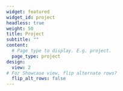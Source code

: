 ```yaml
---
widget: featured
widget_id: project
headless: true
weight: 50
title: Project
subtitle: ""
content:
  # Page type to display. E.g. project.
  page_type: project
design:
  view: 2
# For Showcase view, flip alternate rows?
  flip_alt_rows: false
---
```

